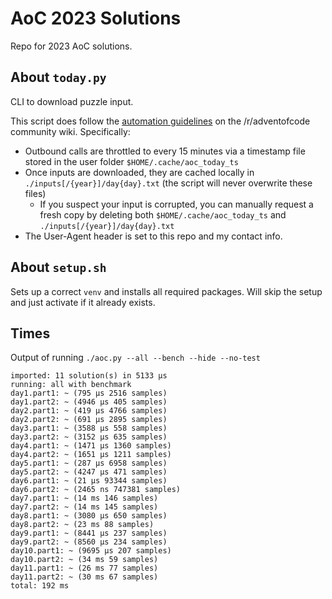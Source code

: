 # AoC 2023 Solutions

Repo for 2023 AoC solutions.

## About `today.py`
CLI to download puzzle input.

This script does follow the [automation guidelines](https://www.reddit.com/r/adventofcode/wiki/faqs/automation) on the /r/adventofcode community wiki. Specifically:
- Outbound calls are throttled to every 15 minutes via a timestamp file stored in the user folder `$HOME/.cache/aoc_today_ts`
- Once inputs are downloaded, they are cached locally in `./inputs[/{year}]/day{day}.txt` (the script will never overwrite these files)
  - If you suspect your input is corrupted, you can manually request a fresh copy by deleting both `$HOME/.cache/aoc_today_ts` and `./inputs[/{year}]/day{day}.txt`
- The User-Agent header is set to this repo and my contact info.

## About `setup.sh`
Sets up a correct `venv` and installs all required packages. Will skip the setup and just activate if it already exists.

## Times
Output of running `./aoc.py --all --bench --hide --no-test`

```
imported: 11 solution(s) in 5133 μs
running: all with benchmark
day1.part1: ~ (795 μs 2516 samples)
day1.part2: ~ (4946 μs 405 samples)
day2.part1: ~ (419 μs 4766 samples)
day2.part2: ~ (691 μs 2895 samples)
day3.part1: ~ (3588 μs 558 samples)
day3.part2: ~ (3152 μs 635 samples)
day4.part1: ~ (1471 μs 1360 samples)
day4.part2: ~ (1651 μs 1211 samples)
day5.part1: ~ (287 μs 6958 samples)
day5.part2: ~ (4247 μs 471 samples)
day6.part1: ~ (21 μs 93344 samples)
day6.part2: ~ (2465 ns 747381 samples)
day7.part1: ~ (14 ms 146 samples)
day7.part2: ~ (14 ms 145 samples)
day8.part1: ~ (3080 μs 650 samples)
day8.part2: ~ (23 ms 88 samples)
day9.part1: ~ (8441 μs 237 samples)
day9.part2: ~ (8560 μs 234 samples)
day10.part1: ~ (9695 μs 207 samples)
day10.part2: ~ (34 ms 59 samples)
day11.part1: ~ (26 ms 77 samples)
day11.part2: ~ (30 ms 67 samples)
total: 192 ms
```
